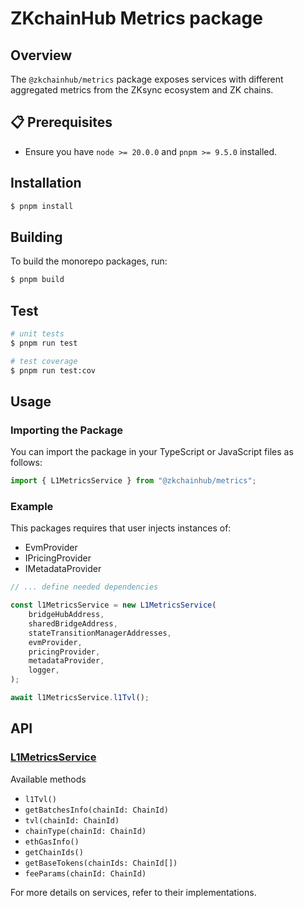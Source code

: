 # ZKchainHub Metrics package

## Overview

The `@zkchainhub/metrics` package exposes services with different aggregated metrics from the ZKsync ecosystem and ZK chains.

## 📋 Prerequisites

-   Ensure you have `node >= 20.0.0` and `pnpm >= 9.5.0` installed.

## Installation

```bash
$ pnpm install
```

## Building

To build the monorepo packages, run:

```bash
$ pnpm build
```

## Test

```bash
# unit tests
$ pnpm run test

# test coverage
$ pnpm run test:cov
```

## Usage

### Importing the Package

You can import the package in your TypeScript or JavaScript files as follows:

```typescript
import { L1MetricsService } from "@zkchainhub/metrics";
```

### Example

This packages requires that user injects instances of:

-   EvmProvider
-   IPricingProvider
-   IMetadataProvider

```typescript
// ... define needed dependencies

const l1MetricsService = new L1MetricsService(
    bridgeHubAddress,
    sharedBridgeAddress,
    stateTransitionManagerAddresses,
    evmProvider,
    pricingProvider,
    metadataProvider,
    logger,
);

await l1MetricsService.l1Tvl();
```

## API

### [L1MetricsService](./src/l1/l1MetricsService.ts)

Available methods

-   `l1Tvl()`
-   `getBatchesInfo(chainId: ChainId)`
-   `tvl(chainId: ChainId)`
-   `chainType(chainId: ChainId)`
-   `ethGasInfo()`
-   `getChainIds()`
-   `getBaseTokens(chainIds: ChainId[])`
-   `feeParams(chainId: ChainId)`

For more details on services, refer to their implementations.
